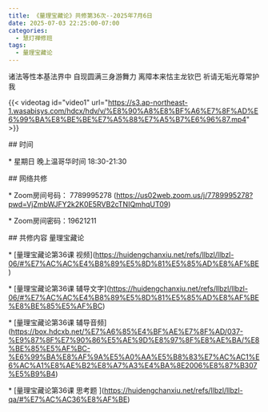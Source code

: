 ```yaml
---
title: 《量理宝藏论》共修第36次--2025年7月6日
date: 2025-07-03 22:25:00-07:00
categories:
  - 慧灯禅修班
tags:
  - 量理宝藏论
---
```

诸法等性本基法界中 自现圆满三身游舞力 离障本来怙主龙钦巴 祈请无垢光尊常护我



{{< videotag id="video1" url="https://s3.ap-northeast-1.wasabisys.com/hdcx/hdv/v/%E8%90%A8%E8%BF%A6%E7%8F%AD%E6%99%BA%E8%BE%BE%E7%A5%88%E7%A5%B7%E6%96%87.mp4" >}}



\## 时间





\* 星期日 晚上温哥华时间 18:30-21:30





\## 网络共修





\* Zoom房间号码： 7789995278 (https://us02web.zoom.us/j/7789995278?pwd=VjZmbWJFY2k2K0E5RVB2cTNIQmhqUT09)





\* Zoom房间密码：19621211





\## 共修内容 量理宝藏论





\* \[量理宝藏论第36课 视频](https://huidengchanxiu.net/refs/llbzl/llbzl-06/#%E7%AC%AC%E4%B8%89%E5%8D%81%E5%85%AD%E8%AF%BE)



\* \[量理宝藏论第36课 辅导文字](https://huidengchanxiu.net/refs/llbzl/llbzl-06/#%E7%AC%AC%E4%B8%89%E5%8D%81%E5%85%AD%E8%AF%BE%E8%BE%85%E5%AF%BC)



\* \[量理宝藏论第36课 辅导音频](https://box.hdcxb.net/%E7%A6%85%E4%BF%AE%E7%8F%AD/037-%E9%87%8F%E7%90%86%E5%AE%9D%E8%97%8F%E8%AE%BA/%E8%BE%85%E5%AF%BC-%E6%99%BA%E8%AF%9A%E5%A0%AA%E5%B8%83%E7%AC%AC1%E6%AC%A1%E8%AE%B2%E8%A7%A3%E4%BA%8E2006%E8%87%B307%E5%B9%B4)



\* \[量理宝藏论第36课 思考题 ](https://huidengchanxiu.net/refs/llbzl/llbzl-qa/#%E7%AC%AC36%E8%AF%BE)
